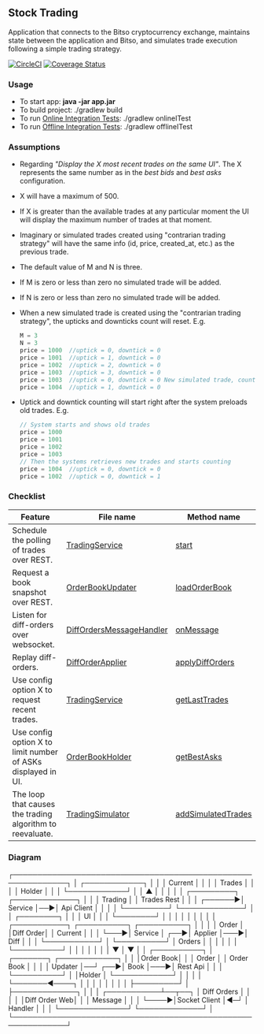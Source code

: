## Stock Trading
Application that connects to the Bitso cryptocurrency exchange,
maintains state between the application and Bitso, and simulates trade
execution following a simple trading strategy.

[![CircleCI](https://circleci.com/gh/alayor/coin-trading/tree/master.svg?style=svg)](https://circleci.com/gh/alayor/coin-trading/tree/master)
[![Coverage Status](https://coveralls.io/repos/github/alayor/coin-trading/badge.svg?branch=master&service=github)](https://coveralls.io/github/alayor/coin-trading?branch=master)

### Usage
* To start app: <b>java -jar app.jar</b>
* To build project: ./gradlew build
* To run <a target='_blank' href='https://github.com/alayor/coin-trading/tree/master/src/integrationTests/online/java/onlineIntegrationTests'>Online Integration Tests<a/>: ./gradlew onlineITest
* To run <a target='_blank' href='https://github.com/alayor/coin-trading/tree/master/src/integrationTests/offline/java/offlineIntegrationTests'>Offline Integration Tests<a/>: ./gradlew offlineITest

### Assumptions
* Regarding _"Display the X most recent trades on the same UI"_. The X represents the same number as in the _best bids_
and _best asks_ configuration.
* X will have a maximum of 500.
* If X is greater than the available trades at any particular moment
 the UI will display the maximum number of trades at that moment.
* Imaginary or simulated trades created using "contrarian trading strategy"
 will have the same info (id, price, created_at, etc.) as the previous trade.
* The default value of M and N is three. 
* If M is zero or less than zero no simulated trade will be added.
* If N is zero or less than zero no simulated trade will be added.
* When a new simulated trade is created using the "contrarian trading strategy",
 the upticks and downticks count will reset.
 E.g.

    ```javascript
    M = 3
    N = 3
    price = 1000  //uptick = 0, downtick = 0
    price = 1001  //uptick = 1, downtick = 0
    price = 1002  //uptick = 2, downtick = 0
    price = 1003  //uptick = 3, downtick = 0
    price = 1003  //uptick = 0, downtick = 0 New simulated trade, count reset
    price = 1004  //uptick = 1, downtick = 0
    ```
* Uptick and downtick counting will start right after the system preloads
  old trades.
  E.g.
  ```javascript
  // System starts and shows old trades
  price = 1000
  price = 1001
  price = 1002
  price = 1003
  // Then the systems retrieves new trades and starts counting
  price = 1004  //uptick = 0, downtick = 0
  price = 1002  //uptick = 0, downtick = 1
  ````

### Checklist

| Feature  | File name | Method name |
| ------------- | ------------- |  ------------- |
| Schedule the polling of trades over REST. | <a target='_blank' href='https://github.com/alayor/coin-trading/blob/master/src/main/java/service/trades/TradingService.java#L21'>TradingService</a> | <a target='_blank' href='https://github.com/alayor/coin-trading/blob/master/src/main/java/service/trades/TradingService.java#L68'> start</a> |
| Request a book snapshot over REST.  | <a target='_blank' href='https://github.com/alayor/coin-trading/blob/master/src/main/java/service/orders/%24tools/OrderBookUpdater.java#L21'>OrderBookUpdater</a> | <a target='_blank' href='https://github.com/alayor/coin-trading/blob/master/src/main/java/service/orders/%24tools/OrderBookUpdater.java#L74'>loadOrderBook</a> |
| Listen for diff-orders over websocket.  | <a target='_blank' href='https://github.com/alayor/coin-trading/blob/master/src/main/java/service/orders/%24tools/web_socket/DiffOrdersMessageHandler.java#L15'>DiffOrdersMessageHandler<a/> | <a target='_blank' href='https://github.com/alayor/coin-trading/blob/master/src/main/java/service/orders/%24tools/web_socket/DiffOrdersMessageHandler.java#L54'>onMessage<a/> |
| Replay diff-orders.  | <a target='_blank' href='https://github.com/alayor/coin-trading/blob/master/src/main/java/service/orders/%24tools/DiffOrderApplier.java#L14'>DiffOrderApplier<a/> | <a target='_blank' href='https://github.com/alayor/coin-trading/blob/master/src/main/java/service/orders/%24tools/DiffOrderApplier.java#L55'>applyDiffOrders<a/> |
| Use config option X to request recent trades.  | <a target='_blank' href='https://github.com/alayor/coin-trading/blob/master/src/main/java/service/trades/TradingService.java#L21'>TradingService</a> | <a target='_blank' href='https://github.com/alayor/coin-trading/blob/master/src/main/java/service/trades/TradingService.java#L77'>getLastTrades<a/> |
| Use config option X to limit number of ASKs displayed in UI.  | <a target='_blank' href='https://github.com/alayor/coin-trading/blob/master/src/main/java/service/orders/%24tools/holders/OrderBookHolder.java#L26'>OrderBookHolder</a> | <a target='_blank' href='https://github.com/alayor/coin-trading/blob/master/src/main/java/service/orders/%24tools/holders/OrderBookHolder.java#L105'>getBestAsks<a/> |
| The loop that causes the trading algorithm to reevaluate.  | <a target='_blank' href='https://github.com/alayor/coin-trading/blob/master/src/main/java/service/trades/_tools/simulator/TradingSimulator.java#L24'>TradingSimulator<a/> | <a target='_blank' href='https://github.com/alayor/coin-trading/blob/master/src/main/java/service/trades/_tools/simulator/TradingSimulator.java#L24'>addSimulatedTrades<a/> |

### Diagram
┌─────────────────────────────────────────────────────────────┐
│            ┌────────────┐                                   │
│            │  Current   │                                   │
│            │   Trades   │                                   │
│            │   Holder   │                                   │
│            └────────────┘                                   │
│                   ▲                                         │
│                   │                                         │
│              ┌─────────┐   ┌─────────────┐                  │
│              │ Trading │   │ Trades Rest │                  │
│      ┌──────▶│ Service │──▶│ Api Client  │                  │
│      │       └─────────┘   └─────────────┘                  │
│ ┌────────┐                                                  │
│ │   UI   │                                                  │
│ └────────┘                                                  │
│      │                                                      │
│      │                                                      │
│      │    ┌───────────┐     ┌──────────┐    ┌──────────┐    │
│      │    │   Order   │     │Diff Order│    │ Current  │    │
│      └───▶│  Service  │ ┌──▶│ Applier  │───▶│   Diff   │    │
│           └───────────┘ │   └──────────┘    │  Orders  │    │
│                 │       │         │         └──────────┘    │
│                 │       │         │                         │
│                 ▼       │         ▼                         │
│           ┌──────────┐  │     ┌───────┐    ┌────────────┐   │
│           │Order Book│  │     │ Order │    │ Order Book │   │
│           │ Updater  │──┘ ┌──▶│ Book  │───▶│  Rest Api  │   │
│           └──────────┘    │   │Holder │    └────────────┘   │
│                 │         │   └───────◀────┐                │
│                 │         │       │        │                │
│                 ├─────────┘       │        ├─────────────┐  │
│                 │     ┌───────────┴──┬──┐  │ Diff Orders │  │
│                 │     │Diff Order Web│  │  │   Message   │  │
│                 └────▶│Socket Client │◀─┘  │   Handler   │  │
│                       └──────────────┘     └─────────────┘  │
└─────────────────────────────────────────────────────────────┘